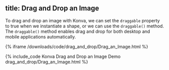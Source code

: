 title: Drag and Drop an Image
---

To drag and drop an image with Konva, we can set the `draggable` property
to true when we instantiate a shape, or we can use the `draggable()` method.
The `draggable()` method enables drag and drop for both desktop and mobile
applications automatically.

{% iframe /downloads/code/drag_and_drop/Drag_an_Image.html %}

{% include_code Konva Drag and Drop an Image Demo drag_and_drop/Drag_an_Image.html %}